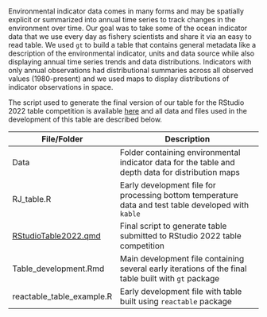 # 

Environmental indicator data comes in many forms and may be spatially explicit or summarized into annual time series to track changes in the environment over time. Our goal was to take some of the ocean indicator data that we use every day as fishery scientists and share it via an easy to read table. We used `gt` to build a table that contains general metadata like a description of the environmental indicator, units and data source while also displaying annual time series trends and data distributions. Indicators with only annual observations had distributional summaries across all observed values (1980-present) and we used maps to display distributions of indicator observations in space.

The script used to generate the final version of our table for the RStudio 2022 table competition is available [here](https://github.com/Jamie-Behan/Indicator_Visualizations/blob/main/Table/RStudioTable2022.qmd) and all data and files used in the development of this table are described below.

| File/Folder | Description |
| ----------- | ----------- |
| Data | Folder containing environmental indicator data for the table and depth data for distribution maps |
| RJ_table.R | Early development file for processing bottom temperature data and test table developed with `kable` |
| [RStudioTable2022.qmd](https://github.com/Jamie-Behan/Indicator_Visualizations/blob/main/Table/RStudioTable2022.qmd) | Final script to generate table submitted to RStudio 2022 table competition |
| Table_development.Rmd | Main development file containing several early iterations of the final table built with `gt` package | 
| reactable_table_example.R | Early development file with table built using `reactable` package | 
